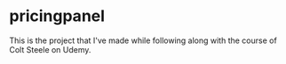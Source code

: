 # pricingpanel
This is the project that I've made while following along with the course of Colt Steele on Udemy.
